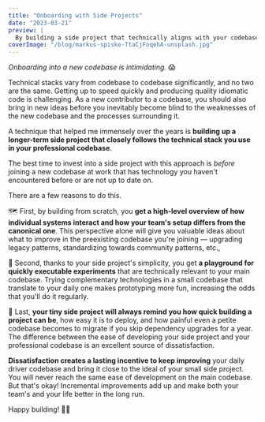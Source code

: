 ```yaml
---
title: "Onboarding with Side Projects"
date: "2023-03-21"
preview: |
  By building a side project that technically aligns with your codebase at work, you can turbocharge your onboarding and create a lasting source of ideas to help you stay proactive at work.
coverImage: "/blog/markus-spiske-TtaCjFoqehA-unsplash.jpg"
---
```


*Onboarding into a new codebase is intimidating.* 😱

Technical stacks vary from codebase to codebase significantly, and no two are the same. Getting up to speed quickly and producing quality idiomatic code is challenging. As a new contributor to a codebase, you should also bring in new ideas before you inevitably become blind to the weaknesses of the new codebase and the processes surrounding it.

A technique that helped me immensely over the years is **building up a longer-term side project that closely follows the technical stack you use in your professional codebase**.

The best time to invest into a side project with this approach is *before* joining a new codebase at work that has technology you haven't encountered before or are not up to date on.

There are a few reasons to do this.

🗺️ First, by building from scratch, you **get a high-level overview of how individual systems interact and how your team's setup differs from the canonical one**. This perspective alone will give you valuable ideas about what to improve in the preexisting codebase you're joining — upgrading legacy patterns, standardizing towards community patterns, etc.,

🧪 Second, thanks to your side project's simplicity, you get **a playground for quickly executable experiments** that are technically relevant to your main codebase. Trying complementary technologies in a small codebase that translate to your daily one makes prototyping more fun, increasing the odds that you'll do it regularly.

🤔 Last, **your tiny side project will always remind you how quick building a project can be**, how easy it is to deploy, and how painful even a petite codebase becomes to migrate if you skip dependency upgrades for a year. The difference between the ease of developing your side project and your professional codebase is an excellent source of dissatisfaction. 

**Dissatisfaction creates a lasting incentive to keep improving** your daily driver codebase and bring it close to the ideal of your small side project. You will never reach the same ease of development on the main codebase. But that's okay! Incremental improvements add up and make both your team's and your life better in the long run.

Happy building! 💪🏻
